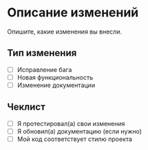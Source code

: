 # Описание изменений

Опишите, какие изменения вы внесли.

## Тип изменения

- [ ] Исправление бага
- [ ] Новая функциональность
- [ ] Изменение документации

## Чеклист

- [ ] Я протестировал(а) свои изменения
- [ ] Я обновил(а) документацию (если нужно)
- [ ] Мой код соответствует стилю проекта

